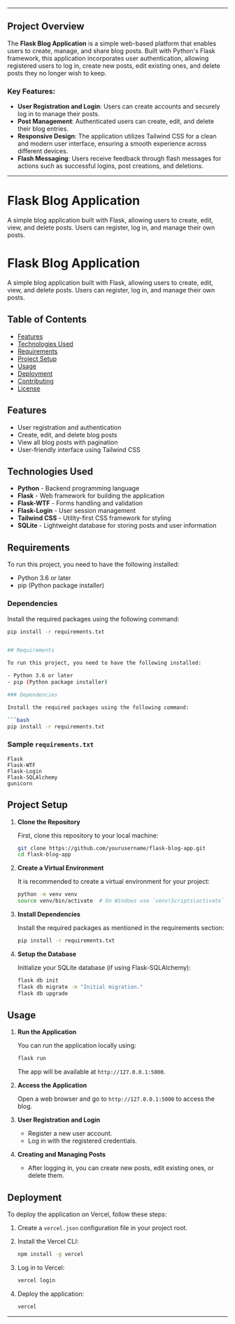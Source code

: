 

---

## Project Overview

The **Flask Blog Application** is a simple web-based platform that enables users to create, manage, and share blog posts. Built with Python's Flask framework, this application incorporates user authentication, allowing registered users to log in, create new posts, edit existing ones, and delete posts they no longer wish to keep. 

### Key Features:

- **User Registration and Login**: Users can create accounts and securely log in to manage their posts.
- **Post Management**: Authenticated users can create, edit, and delete their blog entries.
- **Responsive Design**: The application utilizes Tailwind CSS for a clean and modern user interface, ensuring a smooth experience across different devices.
- **Flash Messaging**: Users receive feedback through flash messages for actions such as successful logins, post creations, and deletions.

---

# Flask Blog Application

A simple blog application built with Flask, allowing users to create, edit, view, and delete posts. Users can register, log in, and manage their own posts.

# Flask Blog Application

A simple blog application built with Flask, allowing users to create, edit, view, and delete posts. Users can register, log in, and manage their own posts.

## Table of Contents

- [Features](#features)
- [Technologies Used](#technologies-used)
- [Requirements](#requirements)
- [Project Setup](#project-setup)
- [Usage](#usage)
- [Deployment](#deployment)
- [Contributing](#contributing)
- [License](#license)

## Features

- User registration and authentication
- Create, edit, and delete blog posts
- View all blog posts with pagination
- User-friendly interface using Tailwind CSS

## Technologies Used

- **Python** - Backend programming language
- **Flask** - Web framework for building the application
- **Flask-WTF** - Forms handling and validation
- **Flask-Login** - User session management
- **Tailwind CSS** - Utility-first CSS framework for styling
- **SQLite** - Lightweight database for storing posts and user information

## Requirements

To run this project, you need to have the following installed:

- Python 3.6 or later
- pip (Python package installer)

### Dependencies

Install the required packages using the following command:

```bash
pip install -r requirements.txt


## Requirements

To run this project, you need to have the following installed:

- Python 3.6 or later
- pip (Python package installer)

### Dependencies

Install the required packages using the following command:

```bash
pip install -r requirements.txt
```

### Sample `requirements.txt`

```plaintext
Flask
Flask-WTF
Flask-Login
Flask-SQLAlchemy
gunicorn
```

## Project Setup

1. **Clone the Repository**

   First, clone this repository to your local machine:

   ```bash
   git clone https://github.com/yourusername/flask-blog-app.git
   cd flask-blog-app
   ```

2. **Create a Virtual Environment**

   It is recommended to create a virtual environment for your project:

   ```bash
   python -m venv venv
   source venv/bin/activate  # On Windows use `venv\Scripts\activate`
   ```

3. **Install Dependencies**

   Install the required packages as mentioned in the requirements section:

   ```bash
   pip install -r requirements.txt
   ```

4. **Setup the Database**

   Initialize your SQLite database (if using Flask-SQLAlchemy):

   ```bash
   flask db init
   flask db migrate -m "Initial migration."
   flask db upgrade
   ```

## Usage

1. **Run the Application**

   You can run the application locally using:

   ```bash
   flask run
   ```

   The app will be available at `http://127.0.0.1:5000`.

2. **Access the Application**

   Open a web browser and go to `http://127.0.0.1:5000` to access the blog.

3. **User Registration and Login**

   - Register a new user account.
   - Log in with the registered credentials.

4. **Creating and Managing Posts**

   - After logging in, you can create new posts, edit existing ones, or delete them.

## Deployment

To deploy the application on Vercel, follow these steps:

1. Create a `vercel.json` configuration file in your project root.
2. Install the Vercel CLI:

   ```bash
   npm install -g vercel
   ```

3. Log in to Vercel:

   ```bash
   vercel login
   ```

4. Deploy the application:

   ```bash
   vercel
   ```



---
